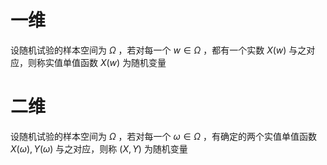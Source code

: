 # 一维
设随机试验的样本空间为 $\Omega$ ，若对每一个 $w\in \Omega$ ，都有一个实数 $X(w)$ 与之对应，则称实值单值函数 $X(w)$ 为随机变量

# 二维
设随机试验的样本空间为 $\Omega$ ，若对每一个 $\omega \in \Omega$ ，有确定的两个实值单值函数 $X(\omega),Y(\omega)$ 与之对应，则称 $(X,Y)$ 为随机变量